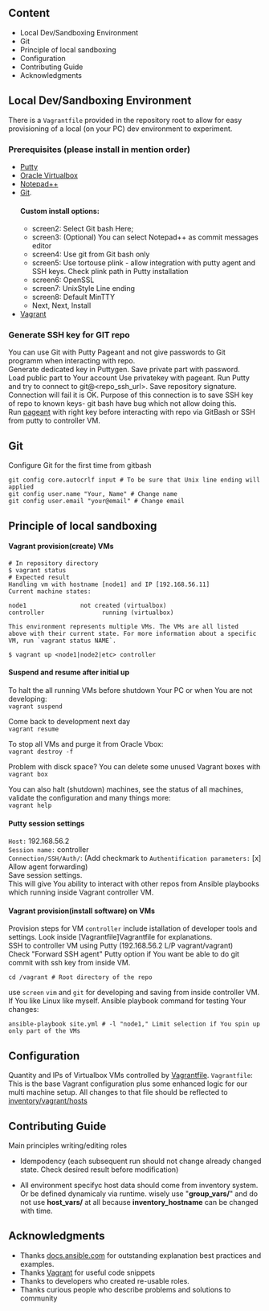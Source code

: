 ## Content
* Local Dev/Sandboxing Environment
* Git
* Principle of local sandboxing
* Configuration
* Contributing Guide
* Acknowledgments

## Local Dev/Sandboxing Environment

There is a `Vagrantfile` provided in the repository root to allow for easy provisioning of a local (on your PC) dev environment to experiment.
### Prerequisites (please install in mention order)
* [Putty](https://www.chiark.greenend.org.uk/~sgtatham/putty/latest.html) 
* [Oracle Virtualbox](https://www.virtualbox.org/wiki/Downloads)
* [Notepad++](https://notepad-plus-plus.org/download)
* [Git](https://git-scm.com/downloads).  
    #### Custom install options:  
    * screen2: Select Git bash Here;
    * screen3: (Optional) You can select Notepad++ as commit messages editor
    * screen4: Use git from Git bash only
    * screen5: Use tortouse plink - allow integration with putty agent and SSH keys. Check plink path in Putty installation
    * screen6: OpenSSL
    * screen7: UnixStyle Line ending
    * screen8: Default MinTTY
    * Next, Next, Install
* [Vagrant](https://www.vagrantup.com/downloads.html) 

### Generate SSH key for GIT repo
You can use Git with Putty Pageant and not give passwords to Git programm when interacting with repo.  
Generate dedicated key in Puttygen. Save private part with password.  
Load public part to Your account
Use privatekey with pageant. 
Run Putty and try to connect to git@<repo_ssh_url>. Save repository signature.  
Connection will fail it is OK. Purpose of this connection is to save SSH key of repo to known keys- git bash have bug which not allow doing this.  
Run [pageant](https://www.ssh.com/ssh/putty/putty-manuals/0.68/Chapter9.html) with right key before interacting with repo via GitBash or SSH from putty to controller VM.

## Git
Configure Git for the first time from gitbash
```
git config core.autocrlf input # To be sure that Unix line ending will applied
git config user.name "Your, Name" # Change name
git config user.email "your@email" # Change email 
```
 
## Principle of local sandboxing
#### Vagrant provision(create) VMs

```
# In repository directory
$ vagrant status
# Expected result
Handling vm with hostname [node1] and IP [192.168.56.11]
Current machine states:

node1               not created (virtualbox)
controller                running (virtualbox)

This environment represents multiple VMs. The VMs are all listed
above with their current state. For more information about a specific
VM, run `vagrant status NAME`.

$ vagrant up <node1|node2|etc> controller
```

#### Suspend and resume after initial up
To halt the all running VMs before shutdown Your PC or when You are not developing:  
`vagrant suspend`  

Come back to development next day  
`vagrant resume`  

To stop all VMs and purge it from Oracle Vbox:  
`vagrant destroy -f`  

Problem with disck space? You can delete some unused Vagrant boxes with  
`vagrant box`   

You can also halt (shutdown) machines, see the status of all machines, validate the configuration and many things more:  
`vagrant help`

#### Putty session settings
`Host:` 192.168.56.2  
`Session name:` controller  
`Connection/SSH/Auth/`: (Add checkmark to `Authentification parameters:` [x] Allow agent forwarding)  
Save session settings.  
This will give You ability to interact with other repos from Ansible playbooks which running inside Vagrant controller VM. 

#### Vagrant provision(install software) on VMs
Provision steps for VM `controller` include istallation of developer tools and settings. Look inside [Vagrantfile]Vagrantfile for explanations.  
SSH to controller VM using Putty (192.168.56.2 L/P vagrant/vagrant)  
Check "Forward SSH agent" Putty option if You want be able to do git commit with ssh key from inside VM.  

```
cd /vagrant # Root directory of the repo
```
use `screen` `vim` and `git` for developing and saving from inside controller VM. If You like Linux like myself.
Ansible playbook command for testing Your changes:   
```
ansible-playbook site.yml # -l "node1," Limit selection if You spin up only part of the VMs
```

## **Configuration**
Quantity and IPs of Virtualbox VMs controlled by [Vagrantfile](../../Vagrantfile).
`Vagrantfile`:
This is the base Vagrant configuration plus some enhanced logic for our multi machine setup. 
All changes to that file should be reflected to [inventory/vagrant/hosts](../../inventory/vagrant/hosts)

## Contributing Guide

Main principles writing/editing roles
 * Idempodency 
(each subsequent run should not change already changed state. 
Check desired result before modification)

 * All environment specifyc host data should come from inventory system. 
Or be defined dynamicaly via runtime.
wisely use "__group_vars/__" and do not use __host_vars/__ at all because 
__inventory_hostname__ can be changed with time.

## Acknowledgments
* Thanks [docs.ansible.com](http://docs.ansible.com) for outstanding explanation best practices and examples.
* Thanks [Vagrant](https://www.vagrantup.com/docs/index.html) for useful code snippets
* Thanks to developers who created re-usable roles.
* Thanks curious people who describe problems and solutions to community
